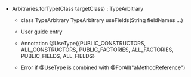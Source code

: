 - Arbitraries.forType(Class<T> targetClass) : TypeArbitrary<T>

  - class TypeArbitrary<T>
      TypeArbitrary<T> useFields(String fieldNames ...)

  - User guide entry

  - Annotation @UseType({PUBLIC_CONSTRUCTORS, ALL_CONSTRUCTORS,
  PUBLIC_FACTORIES, ALL_FACTORIES, PUBLIC_FIELDS, ALL_FIELDS}

  - Error if @UseType is combined with @ForAll("aMethodReference")
